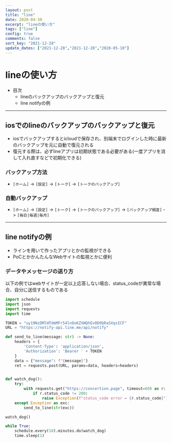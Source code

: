 ```yaml
---
layout: post
title: "line"
date: 2020-04-30
excerpt: "lineの使い方"
tags: ["line"]
config: true
comments: false
sort_key: "2021-12-28"
update_dates: ["2021-12-28","2021-12-28","2020-05-10"]
---
```


# lineの使い方
 - 目次
   - lineのバックアップのバックアップと復元
   - line notifyの例

---

## iosでのlineのバックアップのバックアップと復元
 - iosでバックアップするとicloudで保存され、別端末でログインした時に最新のバックアップを元に自動で復元される
 - 復元する際は、必ずlineアプリは初期状態である必要がある(一度アプリを消して入れ直すなどで初期化できる)

### バックアップ方法
 - `[ホーム]` -> `[設定]` -> `[トーク]` -> `[トークのバックアップ]`

### 自動バックアップ
 - `[ホーム]` -> `[設定]` -> `[トーク]` -> `[トークのバックアップ]` -> `[バックアップ頻度]` -> `[毎日|毎週|毎月]`

---

## line notifyの例
 - ラインを用いて作ったアプリとかの監視ができる  
 - PoCとかかんたんなWebサイトの監視とかに便利  

### データやメッセージの送り方

以下の例ではwebサイトが一定以上応答しない場合、status_codeが異常な場合、自分に送信するものである

```python
import schedule
import json
import requests
import time

TOKEN = "uy19NzDMlHTdmMFr54lnDoKZXWQhEv0D9bRaSXqsICF"
URL = "https://notify-api.line.me/api/notify"

def send_to_line(message: str) -> None:
    headers = {
        'Content-Type': 'application/json',
        'Authorization': 'Bearer ' + TOKEN
    }
    data = {"message": f"{message}"}
    ret = requests.post(URL, params=data, headers=headers)


def watch_dog():
    try:
        with requests.get("https://concertion.page", timeout=60) as r:
            if r.status_code != 200:
                raise Exception(f"status_code error = {r.status_code}")
    except Exception as exc:
        send_to_line(str(exc))

watch_dog()

while True:
    schedule.every(10).minutes.do(watch_dog)
    time.sleep(1)
```


